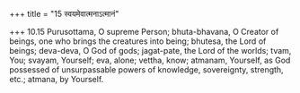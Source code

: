 +++
title = "15 स्वयमेवात्मनाऽत्मानं"

+++
10.15 Purusottama, O supreme Person; bhuta-bhavana, O Creator of beings,
one who brings the creatures into being; bhutesa, the Lord of beings;
deva-deva, O God of gods; jagat-pate, the Lord of the worlds; tvam, You;
svayam, Yourself; eva, alone; vettha, know; atmanam, Yourself, as God
possessed of unsurpassable powers of knowledge, sovereignty, strength,
etc.; atmana, by Yourself.
